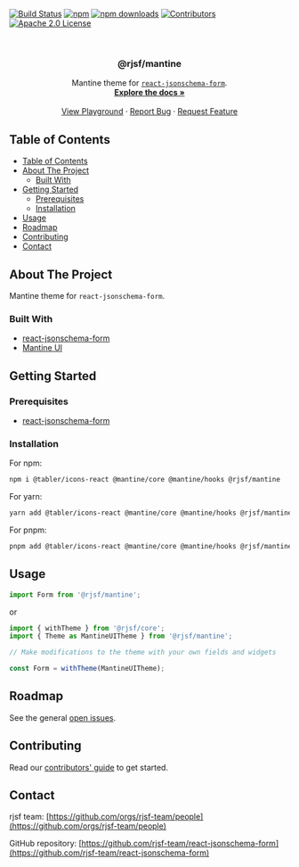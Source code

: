 [![Build Status][build-shield]][build-url]
[![npm][npm-shield]][npm-url]
[![npm downloads][npm-dl-shield]][npm-dl-url]
[![Contributors][contributors-shield]][contributors-url]
[![Apache 2.0 License][license-shield]][license-url]

<br />
<p align="center">

  <h3 align="center">@rjsf/mantine</h3>

  <p align="center">
  Mantine theme for <a href="https://github.com/rjsf-team/react-jsonschema-form/"><code>react-jsonschema-form</code></a>.
    <br />
    <a href="https://rjsf-team.github.io/react-jsonschema-form/docs/"><strong>Explore the docs »</strong></a>
    <br />
    <br />
    <a href="https://rjsf-team.github.io/react-jsonschema-form/">View Playground</a>
    ·
    <a href="https://github.com/rjsf-team/react-jsonschema-form/issues">Report Bug</a>
    ·
    <a href="https://github.com/rjsf-team/react-jsonschema-form/issues">Request Feature</a>
  </p>
</p>

<!-- TABLE OF CONTENTS -->

## Table of Contents

- [Table of Contents](#table-of-contents)
- [About The Project](#about-the-project)
  - [Built With](#built-with)
- [Getting Started](#getting-started)
  - [Prerequisites](#prerequisites)
  - [Installation](#installation)
- [Usage](#usage)
- [Roadmap](#roadmap)
- [Contributing](#contributing)
- [Contact](#contact)

<!-- ABOUT THE PROJECT -->

## About The Project

Mantine theme for `react-jsonschema-form`.

### Built With

- [react-jsonschema-form](https://github.com/rjsf-team/react-jsonschema-form/)
- [Mantine UI](https://mantine.dev/)

<!-- GETTING STARTED -->

## Getting Started

### Prerequisites

- [react-jsonschema-form](https://github.com/rjsf-team/react-jsonschema-form/)

### Installation

For npm:

```sh
npm i @tabler/icons-react @mantine/core @mantine/hooks @rjsf/mantine
```

For yarn:

```sh
yarn add @tabler/icons-react @mantine/core @mantine/hooks @rjsf/mantine
```

For pnpm:

```sh
pnpm add @tabler/icons-react @mantine/core @mantine/hooks @rjsf/mantine
```

## Usage

```js
import Form from '@rjsf/mantine';
```

or

```js
import { withTheme } from '@rjsf/core';
import { Theme as MantineUITheme } from '@rjsf/mantine';

// Make modifications to the theme with your own fields and widgets

const Form = withTheme(MantineUITheme);
```

<!-- ROADMAP -->

## Roadmap

See the general [open issues](https://github.com/rjsf-team/react-jsonschema-form/issues).

<!-- CONTRIBUTING -->

## Contributing

Read our [contributors' guide](https://rjsf-team.github.io/react-jsonschema-form/docs/contributing/) to get started.

<!-- CONTACT -->

## Contact

rjsf team: [https://github.com/orgs/rjsf-team/people](https://github.com/orgs/rjsf-team/people)

GitHub repository: [https://github.com/rjsf-team/react-jsonschema-form](https://github.com/rjsf-team/react-jsonschema-form)

<!-- MARKDOWN LINKS & IMAGES -->
<!-- https://www.markdownguide.org/basic-syntax/#reference-style-links -->

[build-shield]: https://github.com/rjsf-team/react-jsonschema-form/workflows/CI/badge.svg
[build-url]: https://github.com/rjsf-team/react-jsonschema-form/actions
[contributors-shield]: https://img.shields.io/github/contributors/rjsf-team/react-jsonschema-form.svg
[contributors-url]: https://github.com/rjsf-team/react-jsonschema-form/graphs/contributors
[license-shield]: https://img.shields.io/badge/license-Apache%202.0-blue.svg?style=flat-square
[license-url]: https://choosealicense.com/licenses/apache-2.0/
[npm-shield]: https://img.shields.io/npm/v/@rjsf/core/latest.svg?style=flat-square
[npm-url]: https://www.npmjs.com/package/@rjsf/core
[npm-dl-shield]: https://img.shields.io/npm/dm/@rjsf/core.svg?style=flat-square
[npm-dl-url]: https://www.npmjs.com/package/@rjsf/core
[product-screenshot]: https://raw.githubusercontent.com/rjsf-team/react-jsonschema-form/59a8206e148474bea854bbb004f624143fbcbac8/packages/core/screenshot.png
